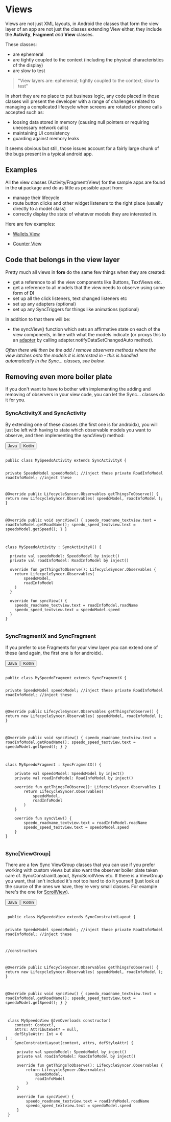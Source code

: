 
# Views
Views are not just XML layouts, in Android the classes that form the view layer of an app are not just the classes extending View either, they include the **Activity**, **Fragment** *and* **View** classes.

These classes:

- are ephemeral
- are tightly coupled to the context (including the physical characteristics of the display)
- are slow to test

> "View layers are: ephemeral; tightly coupled to the context; slow to test"


In short they are no place to put business logic, any code placed in those classes will present the developer with a range of challenges related to managing a complicated lifecycle when screens are rotated or phone calls accepted such as:

- loosing data stored in memory (causing null pointers or requiring unecessary network calls)
- maintaining UI consistency
- guarding against memory leaks

It seems obvious but still, those issues account for a fairly large chunk of the bugs present in a typical android app.


## Examples

All the view classes (Activity/Fragment/View) for the sample apps are found in the **ui** package and do as little as possible apart from:

- manage their lifecycle
- route button clicks and other widget listeners to the right place (usually directly to a model class)
- correctly display the state of whatever models they are interested in.


Here are few examples:

- [Wallets View](https://github.com/erdo/android-fore/blob/master/example-kt-01reactiveui/src/main/java/foo/bar/example/forereactiveuikt/ui/wallet/WalletsActivity.kt)

- [Counter View](https://github.com/erdo/android-fore/blob/master/example-jv-02threading/src/main/java/foo/bar/example/forethreading/ui/CounterActivity.java)


## Code that belongs in the view layer

Pretty much all views in **fore** do the same few things when they are created:

- get a reference to all the view components like Buttons, TextViews etc.
- get a reference to all models that the view needs to observe using some form of DI
- set up all the click listeners, text changed listeners etc
- set up any adapters (optional)
- set up any SyncTriggers for things like animations (optional)

In addition to that there will be:

- the syncView() function which sets an affirmative state on each of the view components, in line with what the models indicate (or proxys this to an [adapter](https://erdo.github.io/android-fore/04-more-fore.html#adapter-animations) by calling adapter.notifyDataSetChangedAuto method).

_Often there will then be the add / remove observers methods where the view latches onto the models it is interested in - this is handled automatically in the Sync... classes, see below._


## Removing even more boiler plate

If you don't want to have to bother with implementing the adding and removing of observers in your view code, you can let the Sync... classes do it for you.

### SyncActivityX and SyncActivity
By extending one of these classes (the first one is for androidx), you will just be left with having to state which observable models you want to observe, and then implementing the syncView() method:

<!-- Tabbed code sample -->
 <div class="tab">
   <button class="tablinks java" onclick="openLanguage('java')">Java</button>
   <button class="tablinks kotlin" onclick="openLanguage('kotlin')">Kotlin</button>
 </div>
<pre class="tabcontent tabbed java"><code>
public class MySpeedoActivity extends SyncActivityX {

  private SpeedoModel speedoModel; //inject these
  private RoadInfoModel roadInfoModel; //inject these

  @Override
  public LifecycleSyncer.Observables getThingsToObserve() {
    return new LifecycleSyncer.Observables(
        speedoModel,
        roadInfoModel
    );
  }

  @Override
  public void syncView() {
    speedo_roadname_textview.text = roadInfoModel.getRoadName();
    speedo_speed_textview.text = speedoModel.getSpeed();
  }
}
 </code></pre>
<pre class="tabcontent tabbed kotlin"><code>
class MySpeedoActivity : SyncActivityX() {

  private val speedoModel: SpeedoModel by inject()
  private val roadInfoModel: RoadInfoModel by inject()

  override fun getThingsToObserve(): LifecycleSyncer.Observables {
    return LifecycleSyncer.Observables(
        speedoModel,
        roadInfoModel
    )
  }

  override fun syncView() {
    speedo_roadname_textview.text = roadInfoModel.roadName
    speedo_speed_textview.text = speedoModel.speed
  }
}
 </code></pre>


### SyncFragmentX and SyncFragment
If you prefer to use Fragments for your view layer you can extend one of these (and again, the first one is for androidx).

<!-- Tabbed code sample -->
 <div class="tab">
   <button class="tablinks java" onclick="openLanguage('java')">Java</button>
   <button class="tablinks kotlin" onclick="openLanguage('kotlin')">Kotlin</button>
 </div>
<pre class="tabcontent tabbed java"><code>
public class MySpeedoFragment extends SyncFragmentX {

  private SpeedoModel speedoModel; //inject these
  private RoadInfoModel roadInfoModel; //inject these

  @Override
  public LifecycleSyncer.Observables getThingsToObserve() {
    return new LifecycleSyncer.Observables(
            speedoModel,
            roadInfoModel
    );
  }

  @Override
  public void syncView() {
    speedo_roadname_textview.text = roadInfoModel.getRoadName();
    speedo_speed_textview.text = speedoModel.getSpeed();
  }
}
 </code></pre>
<pre class="tabcontent tabbed kotlin"><code>
class MySpeedoFragment : SyncFragmentX() {

    private val speedoModel: SpeedoModel by inject()
    private val roadInfoModel: RoadInfoModel by inject()

    override fun getThingsToObserve(): LifecycleSyncer.Observables {
        return LifecycleSyncer.Observables(
            speedoModel,
            roadInfoModel
        )
    }

    override fun syncView() {
        speedo_roadname_textview.text = roadInfoModel.roadName
        speedo_speed_textview.text = speedoModel.speed
    }
}
 </code></pre>

### Sync[ViewGroup]
 There are a few Sync ViewGroup classes that you can use if you prefer working with custom views but also want the observer boiler plate taken care of. SyncConstraintLayout, SyncScrollView etc. If there is a ViewGroup you want, that isn't included it's not too hard to do it yourself (just look at the source of the ones we have, they're very small classes. For example here's the one for [ScrollView](https://github.com/erdo/android-fore/blob/master/fore-lifecycle/src/main/java/co/early/fore/lifecycle/view/SyncScrollView.java)).

 <!-- Tabbed code sample -->
  <div class="tab">
    <button class="tablinks java" onclick="openLanguage('java')">Java</button>
    <button class="tablinks kotlin" onclick="openLanguage('kotlin')">Kotlin</button>
  </div>
 <pre class="tabcontent tabbed java"><code>
 public class MySpeedoView extends SyncConstraintLayout {

   private SpeedoModel speedoModel; //inject these
   private RoadInfoModel roadInfoModel; //inject these

   //constructors

   @Override
   public LifecycleSyncer.Observables getThingsToObserve() {
     return new LifecycleSyncer.Observables(
             speedoModel,
             roadInfoModel
     );
   }

   @Override
   public void syncView() {
     speedo_roadname_textview.text = roadInfoModel.getRoadName();
     speedo_speed_textview.text = speedoModel.getSpeed();
   }
 }
  </code></pre>
 <pre class="tabcontent tabbed kotlin"><code>
 class MySpeedoView @JvmOverloads constructor(
    context: Context?,
    attrs: AttributeSet? = null,
    defStyleAttr: Int = 0
) :
    SyncConstraintLayout(context, attrs, defStyleAttr) {

     private val speedoModel: SpeedoModel by inject()
     private val roadInfoModel: RoadInfoModel by inject()

     override fun getThingsToObserve(): LifecycleSyncer.Observables {
         return LifecycleSyncer.Observables(
             speedoModel,
             roadInfoModel
         )
     }

     override fun syncView() {
         speedo_roadname_textview.text = roadInfoModel.roadName
         speedo_speed_textview.text = speedoModel.speed
     }
 }
  </code></pre>
